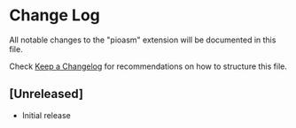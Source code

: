 # Change Log

All notable changes to the "pioasm" extension will be documented in this file.

Check [Keep a Changelog](http://keepachangelog.com/) for recommendations on how to structure this file.

## [Unreleased]

- Initial release